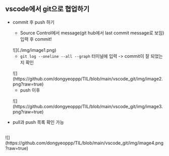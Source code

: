 ##  vscode에서 git으로 협업하기  

* commit 후 push 하기 
    * Source Control에서 message(git hub에서 last commit message로 보임) 입력 후 commit!  
    <br>  
    ![](./img/image1.png) 

    * ```git log --oneline --all --graph``` 터미널에 입력 -> commit이 잘 되었는지 확인  
    <br>
   ![](https://github.com/dongyeoppp/TIL/blob/main/vscode_git/img/image2.png?raw=true)

    * push 이후  
    <br>
   ![](https://github.com/dongyeoppp/TIL/blob/main/vscode_git/img/image3.png?raw=true)

* pull과 push 목록 확인 가능  
<br>
![](https://github.com/dongyeoppp/TIL/blob/main/vscode_git/img/image4.png?raw=true)
